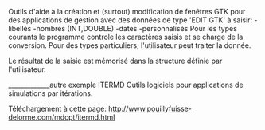 Outils d'aide à la création et (surtout) modification de fenêtres GTK pour des applications de gestion avec des données de type 'EDIT GTK' à saisir: 
-libellés
-nombres (INT,DOUBLE)
-dates
-personnalisés
Pour les types courants le programme controle les caractères saisis et se charge de la conversion.
Pour des types particuliers, l'utilisateur peut traiter la donnée.

Le résultat de la saisie est mémorisé dans la structure définie par l'utilisateur.


_____________autre exemple
ITERMD Outils logiciels pour applications de simulations par itérations.

Téléchargement à cette page:
http://www.pouillyfuisse-delorme.com/mdcpt/itermd.html


